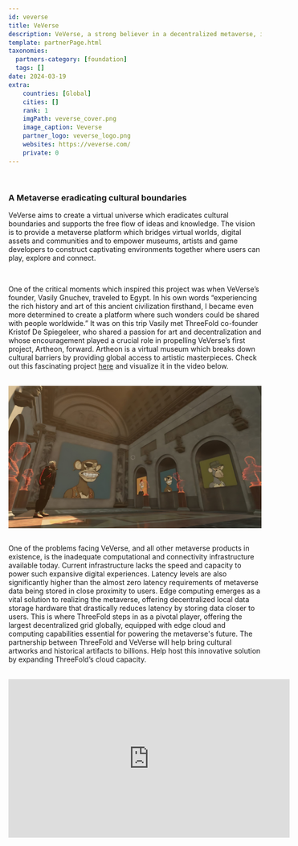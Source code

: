 ```yaml
---
id: veverse
title: VeVerse
description: VeVerse, a strong believer in a decentralized metaverse, is creating a virtual universe which eradicates cultural boundaries and supports the free flow of ideas and knowledge.
template: partnerPage.html
taxonomies:
  partners-category: [foundation]
  tags: []
date: 2024-03-19
extra:
    countries: [Global]
    cities: []
    rank: 1
    imgPath: veverse_cover.png
    image_caption: Veverse
    partner_logo: veverse_logo.png
    websites: https://veverse.com/
    private: 0
---
```


<br/>

### **A Metaverse eradicating cultural boundaries**

VeVerse aims to create a virtual universe which eradicates cultural boundaries and supports the free flow of ideas and knowledge. The vision is to provide a metaverse platform which bridges virtual worlds, digital assets and communities and to empower museums, artists and game developers to construct captivating environments together where users can play, explore and connect.

<br>

One of the critical moments which inspired this project was when VeVerse’s founder, Vasily Gnuchev, traveled to Egypt. In his own words “experiencing the rich history and art of this ancient civilization firsthand, I became even more determined to create a platform where such wonders could be shared with people worldwide.” It was on this trip Vasily met ThreeFold co-founder Kristof De Spiegeleer, who shared a passion for art and decentralization and whose encouragement played a crucial role in propelling VeVerse’s first project, Artheon, forward. Artheon is a virtual museum which breaks down cultural barriers by providing global access to artistic masterpieces. Check out this fascinating project [here](https://artheon3d.veverse.com/) and visualize it in the video below.

<br>

<div style="display: flex; justify-content: center;">
    <img src="veverse.png" alt="veverse" width="800"/>
</div>

<br>

One of the problems facing VeVerse, and all other metaverse products in existence, is the inadequate computational and connectivity infrastructure available today. Current infrastructure lacks the speed and capacity to power such expansive digital experiences. Latency levels are also significantly higher than the almost zero latency requirements of metaverse data being stored in close proximity to users. Edge computing emerges as a vital solution to realizing the metaverse, offering decentralized local data storage hardware that drastically reduces latency by storing data closer to users. This is where ThreeFold steps in as a pivotal player, offering the largest decentralized grid globally, equipped with edge cloud and computing capabilities essential for powering the metaverse's future. The partnership between ThreeFold and VeVerse will help bring cultural artworks and historical artifacts to billions. Help host this innovative solution by expanding ThreeFold’s cloud capacity.

<br>

 <iframe width="560" height="315" src="https://www.youtube.com/embed/FCjofnZnTDk?si=GexBObXsBJ-9zvyz" title="YouTube video player" frameborder="0" allow="accelerometer; autoplay; clipboard-write; encrypted-media; gyroscope; picture-in-picture; web-share" allowfullscreen></iframe>

